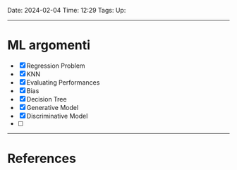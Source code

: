 Date: 2024-02-04
Time: 12:29
Tags:
Up: 

---
# ML argomenti


- [x] Regression Problem
- [x] KNN
- [x] Evaluating Performances
- [x] Bias
- [x] Decision Tree
- [x] Generative Model
- [x] Discriminative Model
- [ ] 



---
# References

